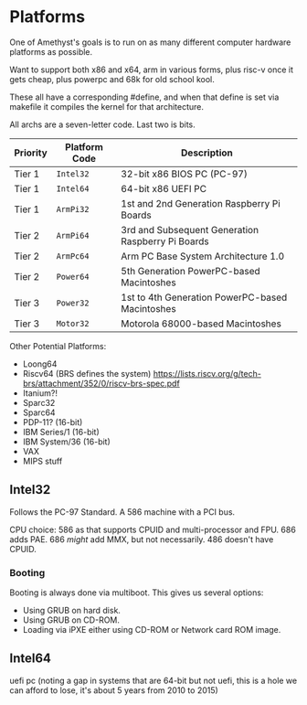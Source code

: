 # Platforms

One of Amethyst's goals is to run on as many different computer hardware platforms as possible.

Want to support both x86 and x64, arm in various forms, plus risc-v once it gets cheap, plus powerpc and 68k for old school kool.

These all have a corresponding #define, and when that define is set via makefile it compiles the kernel for that architecture.

All archs are a seven-letter code. Last two is bits.

| Priority | Platform Code | Description                                                                               |
| -------- | ------------- | ----------------------------------------------------------------------------------------- |
| Tier 1   | `Intel32`     | 32-bit x86 BIOS PC (PC-97)                                                                |
| Tier 1   | `Intel64`     | 64-bit x86 UEFI PC                                                                        |
| Tier 1   | `ArmPi32`     | 1st and 2nd Generation Raspberry Pi Boards                                                |
| Tier 2   | `ArmPi64`     | 3rd and Subsequent Generation Raspberry Pi Boards                                         |
| Tier 2   | `ArmPc64`     | Arm PC Base System Architecture 1.0                                                       |
| Tier 2   | `Power64`     | 5th Generation PowerPC-based Macintoshes                                                  |
| Tier 3   | `Power32`     | 1st to 4th Generation PowerPC-based Macintoshes                                           |
| Tier 3   | `Motor32`     | Motorola 68000-based Macintoshes                                                          |

Other Potential Platforms:

- Loong64
- Riscv64 (BRS defines the system) <https://lists.riscv.org/g/tech-brs/attachment/352/0/riscv-brs-spec.pdf>
- Itanium?!
- Sparc32
- Sparc64
- PDP-11? (16-bit)
- IBM Series/1 (16-bit)
- IBM System/36 (16-bit)
- VAX
- MIPS stuff

## Intel32

Follows the PC-97 Standard. A 586 machine with a PCI bus.

CPU choice: 586 as that supports CPUID and multi-processor and FPU. 686 adds PAE. 686 *might* add MMX, but not necessarily. 486 doesn't have CPUID.

### Booting

Booting is always done via multiboot. This gives us several options:

- Using GRUB on hard disk.
- Using GRUB on CD-ROM.
- Loading via iPXE either using CD-ROM or Network card ROM image.

## Intel64

uefi pc (noting a gap in systems that are 64-bit but not uefi, this is a hole we can afford to lose, it's about 5 years from 2010 to 2015)
